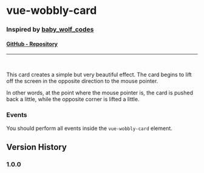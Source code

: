 # vue-wobbly-card
### Inspired by [baby_wolf_codes](https://www.instagram.com/baby_wolf_codes/)
#### [GitHub - Repository](https://github.com/PatrickMaul/vue-wobbly-card)
---
<br>

This card creates a simple but very beautiful effect.
The card begins to lift off the screen in the opposite direction to the mouse pointer.

In other words, at the point where the mouse pointer is, the card is pushed back a little, while the opposite corner is lifted a little.

<!-- ## Installation
### NPM
````
npm i vue-wobbly-card
```` -->

<!-- ## Usage
 ````html
<template>
  <div>
   <vue-wobbly-card>
      <div>
        <h1>Hallo, Welt!</h1>
        <h1>Hallo, Welt!</h1>
        <h1>Hallo, Welt!</h1>
      </div>
    </vue-wobbly-card>
  </div>
</template>

<script>
import VueWobblyCard from "../../node_modules/vue-wobbly-card/src/vue-wobbly-card.vue";

export default {
  components: {
    VueWobblyCard,
  },
};
</script>
```` -->

<!-- ### Props

| Prop | Type | Default | Description |
| --- | --- | --- | --- |
| `shaky_card_id` | String | Random | **Required** for card movement.|
| `shakiness` | Number | 3 | **Required** Possible value between 1-6, more or less will set `shakiness` to 0.| -->
### Events
You should perform all events inside the `vue-wobbly-card` element.

## Version History
### 1.0.0
<!-- Publish v1 -->